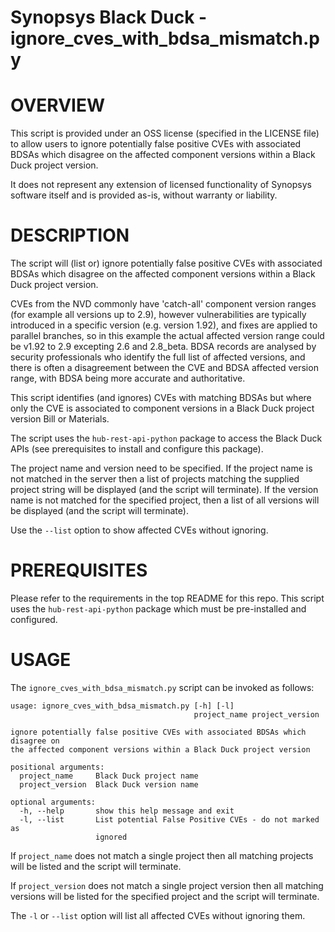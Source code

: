# Synopsys Black Duck - ignore_cves_with_bdsa_mismatch.py
# OVERVIEW

This script is provided under an OSS license (specified in the LICENSE file) to allow users to ignore potentially false positive CVEs with associated BDSAs which disagree on the affected component versions within a Black Duck project version.

It does not represent any extension of licensed functionality of Synopsys software itself and is provided as-is, without warranty or liability.

# DESCRIPTION

The script will (list or) ignore potentially false positive CVEs with associated BDSAs which disagree on the affected component versions within a Black Duck project version.

CVEs from the NVD commonly have 'catch-all' component version ranges (for example all versions up to 2.9), however vulnerabilities are typically introduced in a specific version (e.g. version 1.92), and fixes are applied to parallel branches, so in this example the actual affected version range could be v1.92 to 2.9 excepting 2.6 and 2.8_beta. BDSA records are analysed by security professionals who identify the full list of affected versions, and there is often a disagreement between the CVE and BDSA affected version range, with BDSA being more accurate and authoritative.

This script identifies (and ignores) CVEs with matching BDSAs but where only the CVE is associated to component versions in a Black Duck project version Bill or Materials.

The script uses the `hub-rest-api-python` package to access the Black Duck APIs (see prerequisites to install and configure this package).

The project name and version need to be specified. If the project name is not matched in the server then a list of projects matching the supplied project string will be displayed (and the script will terminate). If the version name is not matched for the specified project, then a list of all versions will be displayed (and the script will terminate).

Use the `--list` option to show affected CVEs without ignoring.

# PREREQUISITES

Please refer to the requirements in the top README for this repo. This script uses the `hub-rest-api-python` package which must be pre-installed and configured.

# USAGE

The `ignore_cves_with_bdsa_mismatch.py` script can be invoked as follows:

    usage: ignore_cves_with_bdsa_mismatch.py [-h] [-l]
                                             project_name project_version

    ignore potentially false positive CVEs with associated BDSAs which disagree on
    the affected component versions within a Black Duck project version

    positional arguments:
      project_name     Black Duck project name
      project_version  Black Duck version name

    optional arguments:
      -h, --help       show this help message and exit
      -l, --list       List potential False Positive CVEs - do not marked as
                       ignored

If `project_name` does not match a single project then all matching projects will be listed and the script will terminate.

If `project_version` does not match a single project version then all matching versions will be listed for the specified project and the script will terminate.

The `-l` or `--list` option will list all affected CVEs without ignoring them.
